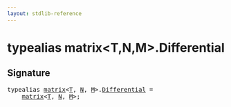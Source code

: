 ```yaml
---
layout: stdlib-reference
---
```


# typealias matrix\<T,N,M\>\.Differential

## Signature

<pre>
<span class='code_keyword'>typealias</span> <a href="../index.html" class="code_type">matrix</a>&lt;<a href="../t-0.html" class="code_type">T</a>, <a href="../index.html#decl-N" class="code_var">N</a>, <a href="../index.html#decl-M" class="code_var">M</a>&gt;.<a href=".html" class="code_type">Differential</a> = 
    <a href="../index.html" class="code_type">matrix</a>&lt;<a href="../t-0.html" class="code_type">T</a>, <a href="../index.html#decl-N" class="code_var">N</a>, <a href="../index.html#decl-M" class="code_var">M</a>&gt;;
</pre>

